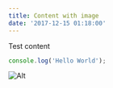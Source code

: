 ```yaml
---
title: Content with image
date: '2017-12-15 01:18:00'
---
```

Test content

```js
console.log('Hello World');
```

![Alt](/uploads/bio-photo.png)
